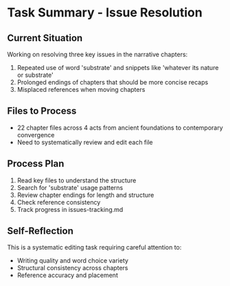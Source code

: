 # Task Summary - Issue Resolution

## Current Situation
Working on resolving three key issues in the narrative chapters:
1. Repeated use of word 'substrate' and snippets like 'whatever its nature or substrate'
2. Prolonged endings of chapters that should be more concise recaps
3. Misplaced references when moving chapters

## Files to Process
- 22 chapter files across 4 acts from ancient foundations to contemporary convergence
- Need to systematically review and edit each file

## Process Plan
1. Read key files to understand the structure
2. Search for 'substrate' usage patterns
3. Review chapter endings for length and structure
4. Check reference consistency
5. Track progress in issues-tracking.md

## Self-Reflection
This is a systematic editing task requiring careful attention to:
- Writing quality and word choice variety
- Structural consistency across chapters
- Reference accuracy and placement
